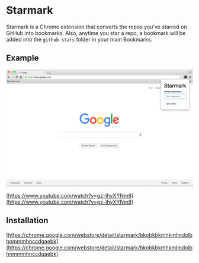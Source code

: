 # Starmark

Starmark is a Chrome extension that converts the repos you've starred on GitHub into bookmarks. Also, anytime you star a repo, a bookmark will be added into the `github-stars` folder in your main Bookmarks.


## Example
![starmark](screenshot.png)


[https://www.youtube.com/watch?v=gz-IhyXYNm8](https://www.youtube.com/watch?v=gz-IhyXYNm8)


## Installation
[https://chrome.google.com/webstore/detail/starmark/bkobkbkmhkmlmdolbhnmmmhnccdgaebk](https://chrome.google.com/webstore/detail/starmark/bkobkbkmhkmlmdolbhnmmmhnccdgaebk)
